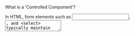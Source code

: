 What is a ‘Controlled Component’?

In HTML, form elements such as <input>, <textarea>, and <select> typically maintain their own state and update it based on user input. In React, mutable state is typically kept in the state property of components, and only updated with setState().

Should we wait to store the users responses from the form into state when they submit the form OR should we update the state with their responses as soon as they enter them? Why.

No, because it runs as the user hits keystrokes.

How do we target what the user is entering if we have an event handler on an input field?
In HTML, an <input type="file"> lets the user choose one or more files from their device storage to be uploaded to a server or manipulated by JavaScript via the File API.

Why would we use a ternary operator?
It's shorter way.

  if(x===y){
 console.log(true);
  } else {
 console.log(false);
  }

  > x === y ? true : false